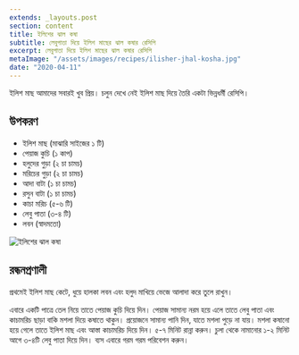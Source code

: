 ```yaml
---
extends: _layouts.post
section: content
title: ইলিশের ঝাল কষা
subtitle: লেবুপাতা দিয়ে ইলিশ মাছের ঝাল কষার রেসিপি
excerpt: লেবুপাতা দিয়ে ইলিশ মাছের ঝাল কষার রেসিপি
metaImage: "/assets/images/recipes/ilisher-jhal-kosha.jpg"
date: "2020-04-11"
---
```


ইলিশ মাছ আমাদের সবারই খুব প্রিয়। চলুন দেখে নেই ইলিশ মাছ দিয়ে তৈরি একটা ভিন্নধর্মী রেসিপি।

## উপকরণ

- ইলিশ মাছ (মাঝারি সাইজের ১ টি)
- পেয়াজ কুচি (১ কাপ)
- হলুদের গুড়া (২ চা চামচ)
- মরিচের গুড়া (২ চা চামচ)
- আদা বাটা (১ চা চামচ)
- রসুন বাটা (১ চা চামচ)
- কাচা মরিচ (৫-৬ টি)
- লেবু পাতা (৩-৪ টি)
- লবন (স্বাদমতো)

![ইলিশের ঝাল কষা](/assets/images/recipes/ilisher-jhal-kosha.jpg)

## রন্ধনপ্রণালী

প্রথমেই ইলিশ মাছ কেটে, ধুয়ে হালকা লবন এবং হলুদ মাখিয়ে ভেজে আলাদা করে তুলে রাখুন।

এবারে একটি পাত্রে তেল নিয়ে তাতে পেয়াজ কুচি দিয়ে দিন। পেয়াজ সামান্য নরম হয়ে এলে তাতে লেবু পাতা এবং
কাচামরিচ ছাড়া বাকি মশলা দিয়ে কষাতে থাকুন। প্রয়োজনে সামান্য পানি দিন, যাতে মশলা পুড়ে না যায়। মশলা
কষানো হয়ে গেলে তাতে ইলিশ মাছ এবং আস্তা কাচামরিচ দিয়ে দিন। ৫-৭ মিনিট রান্না করুন। চুলা থেকে নামানোর
১-২ মিনিট আগে ৩-৪টি লেবু পাতা দিয়ে দিন। ব্যস এবারে গরম গরম পরিবেশন করুন।
